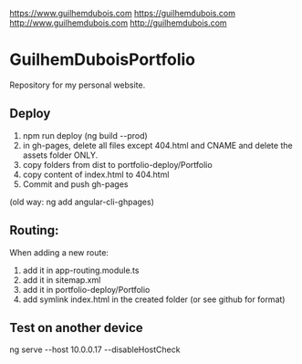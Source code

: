 https://www.guilhemdubois.com
https://guilhemdubois.com
http://www.guilhemdubois.com
http://guilhemdubois.com

# GuilhemDuboisPortfolio
Repository for my personal website.

## Deploy
1. npm run deploy (ng build --prod)
1. in gh-pages, delete all files except 404.html and CNAME and delete the assets folder ONLY.
1. copy folders from dist to portfolio-deploy/Portfolio
1. copy content of index.html to 404.html
1. Commit and push gh-pages

(old way: ng add angular-cli-ghpages)
## Routing:
When adding a new route:
1. add it in app-routing.module.ts
1. add it in sitemap.xml
2. add it in portfolio-deploy/Portfolio
1. add symlink index.html in the created folder (or see github for format)

## Test on another device
ng serve --host 10.0.0.17 --disableHostCheck